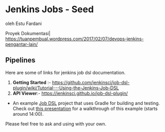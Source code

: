 # Jenkins Jobs - Seed
oleh Estu Fardani

Proyek Dokumentasi| https://tuanpembual.wordpress.com/2017/02/07/devops-jenkins-pengantar-lain/

## Pipelines

Here are some of links for jenkins job dsl documentation.


1. **Getting Started** :-
   https://github.com/jenkinsci/job-dsl-plugin/wiki/Tutorial---Using-the-Jenkins-Job-DSL
2. **API Viewer**:- https://jenkinsci.github.io/job-dsl-plugin/

- An example [Job DSL](https://github.com/jenkinsci/job-dsl-plugin)
project that uses Gradle for building and testing. Check out [this
presentation](https://www.youtube.com/watch?v=SSK_JaBacE0) for a
walkthrough of this example (starts around 14:00).

Please feel free to ask and using with your own.
